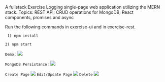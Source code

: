 A fullstack Exercise Logging single-page web application utilizing the MERN stack. 
Topics: REST API; CRUD operations for MongoDB; React components, promises and async

Run the following commands in exercise-ui and in exercise-rest.

``` 1) npm install```

``` 2) npm start ```

```Demo:```
![](https://i.imgur.com/NK3U7rj.gif)

```MongoDB Persistance:```
![](https://i.imgur.com/27vSC0K.jpg)

```Create Page```
![](https://i.imgur.com/cLDAWlA.png)
```Edit/Update Page```
![](https://i.imgur.com/PktzUsW.png)
```Delete```
![](https://i.imgur.com/2AGm2Ie.gif)